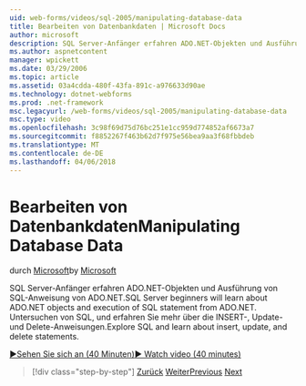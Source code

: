 ```yaml
---
uid: web-forms/videos/sql-2005/manipulating-database-data
title: Bearbeiten von Datenbankdaten | Microsoft Docs
author: microsoft
description: SQL Server-Anfänger erfahren ADO.NET-Objekten und Ausführung von SQL-Anweisung von ADO.NET. Untersuchen von SQL, und erfahren Sie mehr über die INSERT-, Update- und Delete-STA...
ms.author: aspnetcontent
manager: wpickett
ms.date: 03/29/2006
ms.topic: article
ms.assetid: 03a4cdda-480f-43fa-891c-a976633d90ae
ms.technology: dotnet-webforms
ms.prod: .net-framework
msc.legacyurl: /web-forms/videos/sql-2005/manipulating-database-data
msc.type: video
ms.openlocfilehash: 3c98f69d75d76bc251e1cc959d774852af6673a7
ms.sourcegitcommit: f8852267f463b62d7f975e56bea9aa3f68fbbdeb
ms.translationtype: MT
ms.contentlocale: de-DE
ms.lasthandoff: 04/06/2018
---
```

<a name="manipulating-database-data"></a><span data-ttu-id="55dfe-104">Bearbeiten von Datenbankdaten</span><span class="sxs-lookup"><span data-stu-id="55dfe-104">Manipulating Database Data</span></span>
====================
<span data-ttu-id="55dfe-105">durch [Microsoft](https://github.com/microsoft)</span><span class="sxs-lookup"><span data-stu-id="55dfe-105">by [Microsoft](https://github.com/microsoft)</span></span>

<span data-ttu-id="55dfe-106">SQL Server-Anfänger erfahren ADO.NET-Objekten und Ausführung von SQL-Anweisung von ADO.NET.</span><span class="sxs-lookup"><span data-stu-id="55dfe-106">SQL Server beginners will learn about ADO.NET objects and execution of SQL statement from ADO.NET.</span></span> <span data-ttu-id="55dfe-107">Untersuchen von SQL, und erfahren Sie mehr über die INSERT-, Update- und Delete-Anweisungen.</span><span class="sxs-lookup"><span data-stu-id="55dfe-107">Explore SQL and learn about insert, update, and delete statements.</span></span>

[<span data-ttu-id="55dfe-108">&#9654;Sehen Sie sich an (40 Minuten)</span><span class="sxs-lookup"><span data-stu-id="55dfe-108">&#9654; Watch video (40 minutes)</span></span>](https://channel9.msdn.com/Blogs/ASP-NET-Site-Videos/manipulating-database-data)

> [!div class="step-by-step"]
> <span data-ttu-id="55dfe-109">[Zurück](designing-relational-database-tables.md)
> [Weiter](more-structured-query-language.md)</span><span class="sxs-lookup"><span data-stu-id="55dfe-109">[Previous](designing-relational-database-tables.md)
[Next](more-structured-query-language.md)</span></span>
